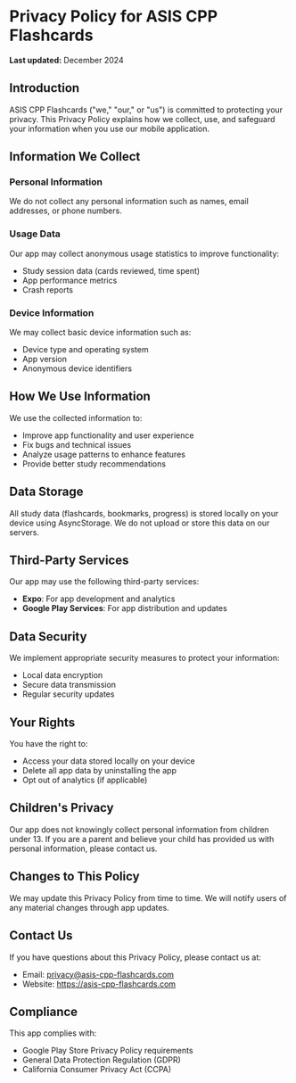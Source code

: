 # Privacy Policy for ASIS CPP Flashcards

**Last updated:** December 2024

## Introduction

ASIS CPP Flashcards ("we," "our," or "us") is committed to protecting your privacy. This Privacy Policy explains how we collect, use, and safeguard your information when you use our mobile application.

## Information We Collect

### Personal Information
We do not collect any personal information such as names, email addresses, or phone numbers.

### Usage Data
Our app may collect anonymous usage statistics to improve functionality:
- Study session data (cards reviewed, time spent)
- App performance metrics
- Crash reports

### Device Information
We may collect basic device information such as:
- Device type and operating system
- App version
- Anonymous device identifiers

## How We Use Information

We use the collected information to:
- Improve app functionality and user experience
- Fix bugs and technical issues
- Analyze usage patterns to enhance features
- Provide better study recommendations

## Data Storage

All study data (flashcards, bookmarks, progress) is stored locally on your device using AsyncStorage. We do not upload or store this data on our servers.

## Third-Party Services

Our app may use the following third-party services:
- **Expo**: For app development and analytics
- **Google Play Services**: For app distribution and updates

## Data Security

We implement appropriate security measures to protect your information:
- Local data encryption
- Secure data transmission
- Regular security updates

## Your Rights

You have the right to:
- Access your data stored locally on your device
- Delete all app data by uninstalling the app
- Opt out of analytics (if applicable)

## Children's Privacy

Our app does not knowingly collect personal information from children under 13. If you are a parent and believe your child has provided us with personal information, please contact us.

## Changes to This Policy

We may update this Privacy Policy from time to time. We will notify users of any material changes through app updates.

## Contact Us

If you have questions about this Privacy Policy, please contact us at:
- Email: privacy@asis-cpp-flashcards.com
- Website: https://asis-cpp-flashcards.com

## Compliance

This app complies with:
- Google Play Store Privacy Policy requirements
- General Data Protection Regulation (GDPR)
- California Consumer Privacy Act (CCPA) 